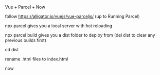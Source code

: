 Vue + Parcel + Now

follow https://alligator.io/vuejs/vue-parceljs/ (up to Running Parcel)

npx parcel gives you a local server with hot reloading

npx parcel build  gives you a dist folder to deploy from (del dist to clear any previous builds first)

cd dist

rename .html files to index.html

now








